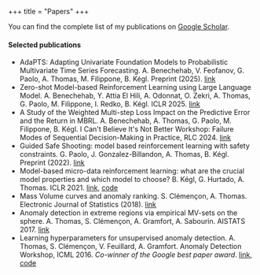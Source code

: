 +++
title = "Papers"
+++

You can find the complete list of my publications on [Google Scholar](https://scholar.google.com/citations?user=GzXiITUAAAAJ&hl=en).

#### Selected publications
* AdaPTS: Adapting Univariate Foundation Models to Probabilistic Multivariate Time Series Forecasting. A. Benechehab, V. Feofanov, G. Paolo, A. Thomas, M. Filippone, B. Kégl. Preprint (2025). [link](https://arxiv.org/abs/2502.10235)
* Zero-shot Model-based Reinforcement Learning using Large Language Model. A. Benechehab, Y. Attia El Hili, A. Odonnat, O. Zekri, A. Thomas, G. Paolo, M. Filippone, I. Redko, B. Kégl. ICLR 2025. [link](https://openreview.net/forum?id=uZFXpPrwSh)
* A Study of the Weighted Multi-step Loss Impact on the Predictive Error and the Return in MBRL. A. Benechehab, A. Thomas, G. Paolo, M. Filippone, B. Kégl. I Can't Believe It's Not Better Workshop: Failure Modes of Sequential Decision-Making in Practice, RLC 2024. [link](https://openreview.net/forum?id=K4VjW7evSV)
* Guided Safe Shooting: model based reinforcement learning with safety constraints. G. Paolo, J. Gonzalez-Billandon, A. Thomas, B. Kégl. Preprint (2022). [link](https://arxiv.org/abs/2206.09743)
* Model-based micro-data reinforcement learning: what are the crucial model properties and which model to choose? B. Kégl, G. Hurtado, A. Thomas. ICLR 2021. [link](https://openreview.net/forum?id=p5uylG94S68), [code](https://github.com/ramp-kits/rl_simulator/tree/master)
* Mass Volume curves and anomaly ranking. S. Clémençon, A. Thomas. Electronic Journal of Statistics (2018). [link](https://projecteuclid.org/journals/electronic-journal-of-statistics/volume-12/issue-2/Mass-volume-curves-and-anomaly-ranking/10.1214/18-EJS1474.full) 
* Anomaly detection in extreme regions via empirical MV-sets on the sphere. A. Thomas, S. Clémençon, A. Gramfort, A. Sabourin. AISTATS 2017. [link](https://proceedings.mlr.press/v54/thomas17a.html)
* Learning hyperparameters for unsupervised anomaly detection. A. Thomas, S. Clémençon, V. Feuillard, A. Gramfort. Anomaly Detection Workshop, ICML 2016. *Co-winner of the Google best paper award*. [link](https://drive.google.com/file/d/0B8Dg3PBX90KNUTg5NGNOVnFPX0hDNmJsSTcybzZMSHNPYkd3/view), [code](https://github.com/albertcthomas/anomaly_tuning/tree/master)
